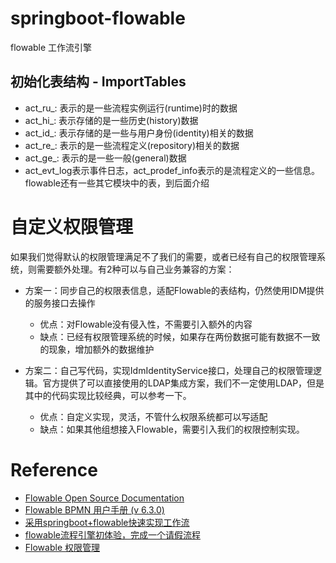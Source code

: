 # springboot-flowable
flowable 工作流引擎


## 初始化表结构 - ImportTables
 - act_ru_: 表示的是一些流程实例运行(runtime)时的数据
 - act_hi_: 表示存储的是一些历史(history)数据
 - act_id_: 表示存储的是一些与用户身份(identity)相关的数据
 - act_re_: 表示的是一些流程定义(repository)相关的数据
 - act_ge_: 表示的是一些一般(general)数据
 - act_evt_log表示事件日志，act_prodef_info表示的是流程定义的一些信息。flowable还有一些其它模块中的表，到后面介绍



# 自定义权限管理
如果我们觉得默认的权限管理满足不了我们的需要，或者已经有自己的权限管理系统，则需要额外处理。有2种可以与自己业务兼容的方案：
 - 方案一：同步自己的权限表信息，适配Flowable的表结构，仍然使用IDM提供的服务接口去操作
   - 优点：对Flowable没有侵入性，不需要引入额外的内容
   - 缺点：已经有权限管理系统的时候，如果存在两份数据可能有数据不一致的现象，增加额外的数据维护
 
 - 方案二：自己写代码，实现IdmIdentityService接口，处理自己的权限管理逻辑。官方提供了可以直接使用的LDAP集成方案，我们不一定使用LDAP，但是其中的代码实现比较经典，可以参考一下。
   - 优点：自定义实现，灵活，不管什么权限系统都可以写适配
   - 缺点：如果其他组想接入Flowable，需要引入我们的权限控制实现。
  



# Reference
 - [Flowable Open Source Documentation](https://flowable.com/open-source/docs/bpmn/ch05a-Spring-Boot/)
 - [Flowable BPMN 用户手册 (v 6.3.0)](https://tkjohn.github.io/flowable-userguide/#_introduction)
 - [采用springboot+flowable快速实现工作流](https://blog.csdn.net/puhaiyang/article/details/79845248)
 - [flowable流程引擎初体验，完成一个请假流程](https://www.jianshu.com/p/1e8f915ead55)
 - [Flowable 权限管理](https://www.jianshu.com/p/bbe5ce58577a)
